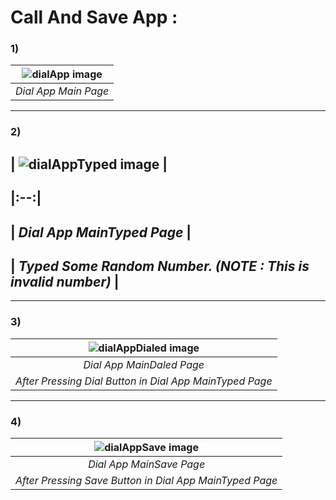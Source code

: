 # Call And Save App :

### 1)

| ![dialApp image](https://github.com/Prajwal-YP/imageCache/blob/main/lab8a.png) | 
|:--:| 
| *Dial App Main Page* |

---


### 2)

| ![dialAppTyped image](https://github.com/Prajwal-YP/imageCache/blob/main/lab8b.png) | 
---
|:--:| 
---
| *Dial App MainTyped Page* |
---
| *Typed Some Random Number. (NOTE : This is invalid number)* |
---

---

### 3)

| ![dialAppDialed image](https://github.com/Prajwal-YP/imageCache/blob/main/lab8c.png) | 
|:--:| 
| *Dial App MainDaled Page* |
| *After Pressing Dial Button in Dial App MainTyped Page* |

---


### 4)

| ![dialAppSave image](https://github.com/Prajwal-YP/imageCache/blob/main/lab8d.png) | 
|:--:| 
| *Dial App MainSave Page* |
| *After Pressing Save Button in Dial App MainTyped Page* |
